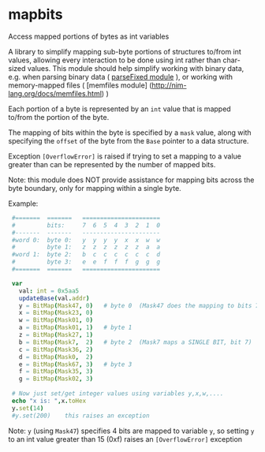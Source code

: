 # mapbits
Access mapped portions of bytes as int variables

A library to simplify mapping sub-byte portions of structures to/from int values,
allowing every interaction to be done using int rather than char-sized values.
This module should help simplify working with binary data, e.g. when parsing binary 
data ( [parseFixed module](http://github.com/jlp765/parsefixed) ), or working with memory-mapped files ( [memfiles module] (http://nim-lang.org/docs/memfiles.html) )

Each portion of a byte is represented by an ``int`` value that is
mapped to/from the portion of the byte.

The mapping of bits within the byte is specified by a ``mask`` value, along with
specifying the ``offset`` of the byte from the ``Base`` pointer to a data structure.

Exception ``[OverflowError]`` is raised if trying to set a mapping to a value greater
than can be represented by the number of mapped bits.

Note: this module does NOT provide assistance for mapping bits across the byte
boundary, only for mapping within a single byte.

Example:

```nim
 #=======  =======   ======================
 #         bits:     7  6  5  4  3  2  1  0   
 #-------  -------   ----------------------
 #word 0:  byte 0:   y  y  y  y  x  x  w  w
 #         byte 1:   z  z  z  z  z  z  a  a
 #word 1:  byte 2:   b  c  c  c  c  c  c  d
 #         byte 3:   e  e  f  f  f  g  g  g
 #=======  =======   ======================

 var 
   val: int = 0x5aa5
   updateBase(val.addr)
   y = BitMap(Mask47, 0)   # byte 0  (Mask47 does the mapping to bits 7..4)
   x = BitMap(Mask23, 0)
   w = BitMap(Mask01, 0)
   a = BitMap(Mask01, 1)   # byte 1
   z = BitMap(Mask27, 1)
   b = BitMap(Mask7,  2)   # byte 2  (Mask7 maps a SINGLE BIT, bit 7)
   c = BitMap(Mask36, 2)
   d = BitMap(Mask0,  2)
   e = BitMap(Mask67, 3)   # byte 3
   f = BitMap(Mask35, 3)
   g = BitMap(Mask02, 3)
   
 # Now just set/get integer values using variables y,x,w,....
 echo "x is: ",x.toHex
 y.set(14)  
 #y.set(200)    this raises an exception
```

Note: ``y`` (using ``Mask47``) specifies 4 bits are mapped to variable ``y``, so setting ``y`` to 
an int value greater than 15 (0xf) raises an ``[OverflowError]`` exception
